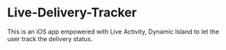 # Live-Delivery-Tracker
This is an iOS app empowered with Live Activity, Dynamic Island to let the user track the delivery status.
